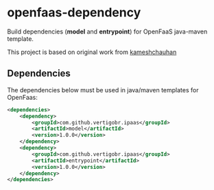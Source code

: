 # openfaas-dependency

Build dependencies (**model** and **entrypoint**) for OpenFaaS java-maven template.

This project is based on original work from [kameshchauhan](https://github.com/kameshchauhan/openfaas-dependency)

## Dependencies

The dependencies below must be used in java/maven templates for OpenFaas:

```xml
<dependencies>
    <dependency>
        <groupId>com.github.vertigobr.ipaas</groupId>
        <artifactId>model</artifactId>
        <version>1.0.0</version>
    </dependency>
    <dependency>
        <groupId>com.github.vertigobr.ipaas</groupId>
        <artifactId>entrypoint</artifactId>
        <version>1.0.0</version>
    </dependency>
</dependencies>
```
